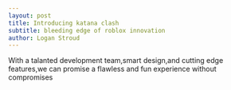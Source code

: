 ```yaml
---
layout: post
title: Introducing katana clash
subtitle: bleeding edge of roblox innovation
author: Logan Stroud
---
```


With a talanted development team,smart design,and cutting edge features,we can promise a flawless and fun experience without compromises
